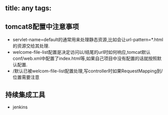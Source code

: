title: any
tags:
---

## tomcat8配置中注意事项
- servlet-name=default的通常用来处理静态资源,比如会让url-pattern=*.html的资源交给其处理.
- welcome-file-list配置是决定访问以/结尾的url时如何响应,tomcat默认conf/web.xml中配置了index.html等,如果自己项目中没有配置的话就按照默认配置.
- /默认已被welcom-file-list配置处理,写controller时如果RequestMapping到/位置需要注意


## 持续集成工具
- jenkins
